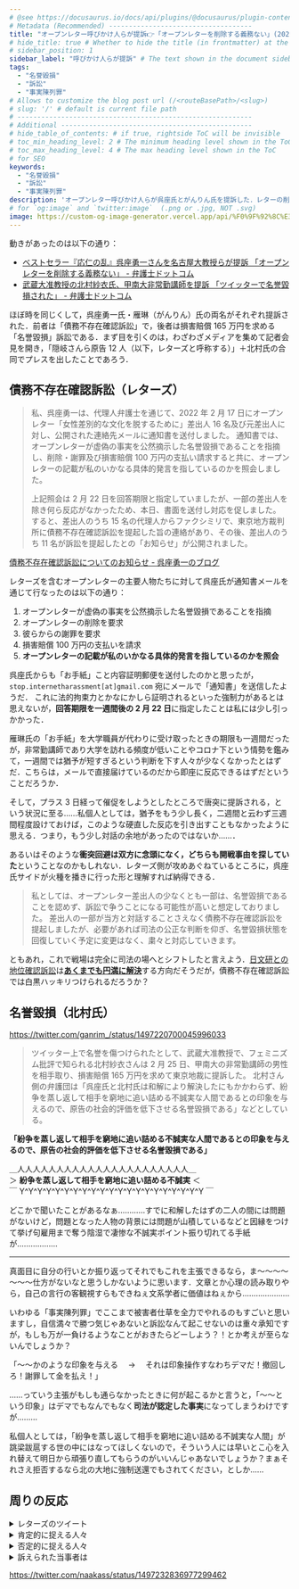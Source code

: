 ```yaml
---
# @see https://docusaurus.io/docs/api/plugins/@docusaurus/plugin-content-docs#markdown-front-matter
# Metadata (Recommended) ------------------------------------
title: "オープンレター呼びかけ人らが提訴👉「オープンレターを削除する義務ない」(2022/02/25)"
# hide_title: true # Whether to hide the title (in frontmatter) at the top of the doc.
# sidebar_position: 1
sidebar_label: "呼びかけ人らが提訴" # The text shown in the document sidebar for this document
tags:
  - "名誉毀損"
  - "訴訟"
  - "事実陳列罪"
# Allows to customize the blog post url (/<routeBasePath>/<slug>)
# slug: '/' # default is current file path
# -----------------------------------------------------------
# Additional ------------------------------------------------
# hide_table_of_contents: # if true, rightside ToC will be invisible
# toc_min_heading_level: 2 # The minimum heading level shown in the ToC
# toc_max_heading_level: 4 # The max heading level shown in the ToC
# for SEO
keywords:
  - "名誉毀損"
  - "訴訟"
  - "事実陳列罪"
description: 'オープンレター呼びかけ人らが呉座氏とがんりん氏を提訴した．レターの削除と謝罪を要求した呉座氏に対するカウンター「オープンレターを削除する義務ない」を放つレターズと「紛争を蒸し返して相手を窮地に追い詰める不誠実な人間であるとの印象を与えるのは名誉毀損」とか事実陳列罪を展開する北村氏の明日はどっちだ！？'
# for `og:image` and `twitter:image`  (.png or .jpg, NOT .svg)
image: https://custom-og-image-generator.vercel.app/api/%F0%9F%92%8C%E3%80%90%E3%82%AA%E3%83%BC%E3%83%97%E3%83%B3%E3%83%AC%E3%82%BF%E3%83%BC%E3%80%91%E5%91%BC%E3%81%B3%E3%81%8B%E3%81%91%E4%BA%BA%E3%81%AE%E6%9C%89%E5%BF%97%E3%82%89%E3%81%8C%E6%8F%90%E8%A8%B4%F0%9F%98%B1%3Cbr%20%2F%3E%F0%9F%98%85%E3%80%8C%E3%82%AA%E3%83%BC%E3%83%97%E3%83%B3%E3%83%AC%E3%82%BF%E3%83%BC%E3%82%92%F0%9F%93%A8%E2%9A%96%3Cbr%20%2F%3E%E5%89%8A%E9%99%A4%E3%81%99%E3%82%8B%E7%BE%A9%E5%8B%99%E3%81%AA%E3%81%84%F0%9F%92%A5%E3%80%8D.png?theme=light&copyright=%23againstc+%2F+Kubokawa+Takara&logo=https%3A%2F%2Fopen-letters.vercel.app%2Fimg%2Flogo.png&avater=https%3A%2F%2Fpbs.twimg.com%2Fprofile_images%2F763543133724352513%2Fr6RlBYDo_400x400.jpg&author=Kiai&aka=%40Ningensei848&site=%23againstc&tags=againstc&tags=open-letter&tags=%E8%A8%B4%E8%A8%9F
---
```


動きがあったのは以下の通り：

- [ベストセラー『応仁の乱』呉座勇一さんを名古屋大教授らが提訴 「オープンレターを削除する義務ない」 - 弁護士ドットコム](https://www.bengo4.com/c_18/n_14163/)
- [武蔵大准教授の北村紗衣氏、甲南大非常勤講師を提訴 「ツイッターで名誉毀損された」 - 弁護士ドットコム](https://www.bengo4.com/c_23/n_14165/)

ほぼ時を同じくして，呉座勇一氏・雁琳（がんりん）氏の両名がそれぞれ提訴された．前者は「債務不存在確認訴訟」で，後者は損害賠償 165 万円を求める「名誉毀損」訴訟である．まず目を引くのは，わざわざメディアを集めて記者会見を開き，「隠岐さんら原告 12 人（以下，レターズと呼称する）」＋北村氏の合同でプレスを出したことであろう．

## 債務不存在確認訴訟（レターズ）

> 私、呉座勇一は、代理人弁護士を通じて、2022 年 2 月 17 日にオープンレター「女性差別的な文化を脱するために」差出人 16 名及び元差出人に対し、公開された連絡先メールに通知書を送付しました。
> 通知書では、オープンレターが虚偽の事実を公然摘示した名誉毀損であることを指摘し、削除・謝罪及び損害賠償 100 万円の支払い請求すると共に、オープンレターの記載が私のいかなる具体的発言を指しているのかを照会しました。
>
> 上記照会は 2 月 22 日を回答期限と指定していましたが、一部の差出人を除き何ら反応がなかったため、本日、書面を送付し対応を促しました。
> すると、差出人のうち 15 名の代理人からファクシミリで、東京地方裁判所に債務不存在確認訴訟を提起した旨の連絡があり、その後、差出人のうち 11 名が訴訟を提起したとの「お知らせ」が公開されました。

[債務不存在確認訴訟についてのお知らせ - 呉座勇一のブログ](https://ygoza.hatenablog.com/entry/2022/02/25/191548)

レターズを含むオープンレターの主要人物たちに対して呉座氏が通知書メールを通じて行なったのは以下の通り：

1. オープンレターが虚偽の事実を公然摘示した名誉毀損であることを指摘
2. オープンレターの削除を要求
3. 彼らからの謝罪を要求
4. 損害賠償 100 万円の支払いを請求
5. **オープンレターの記載が私のいかなる具体的発言を指しているのかを照会**

呉座氏からも「お手紙」こと内容証明郵便を送付したのかと思ったが，`stop.internetharassment[at]gmail.com` 宛にメールで「通知書」を送信したようだ．
これに法的拘束力とかなにかしら証明されるといった強制力があるとは思えないが，**回答期限を一週間後の 2 月 22 日**に指定したことは私には少し引っかかった．

雁琳氏の「お手紙」を大学職員が代わりに受け取ったときの期限も一週間だったが，非常勤講師であり大学を訪れる頻度が低いことやコロナ下という情勢を鑑みて，一週間では猶予が短すぎるという判断を下す人々が少なくなかったとはずだ．こちらは，メールで直接届けているのだから即座に反応できるはずだということだろうか．

そして，プラス 3 日経って催促をしようとしたところで唐突に提訴される，という状況に至る……私個人としては，猶予をもう少し長く，二週間と云わず三週間程度設けておけば，このような硬直した反応を引き出すこともなかったように思える．つまり，もう少し対話の余地があったのではないか……．

あるいはそのような**衝突回避は双方に念頭になく，どちらも開戦事由を探していた**ということなのかもしれない．レターズ側が攻めあぐねているところに，呉座氏サイドが火種を播きに行った形と理解すれば納得できる．

> 私としては、オープンレター差出人の少なくとも一部は、名誉毀損であることを認めず、訴訟で争うことになる可能性が高いと想定しておりました。
> 差出人の一部が当方と対話することさえなく債務不存在確認訴訟を提起しましたが、必要があれば司法の公正な判断を仰ぎ、名誉毀損状態を回復していく予定に変更はなく、粛々と対応していきます。

ともあれ，これで戦場は完全に司法の場へとシフトしたと言えよう．[日文研との地位確認訴訟](https://ygoza.hatenablog.com/entry/2021/11/02/205038)は[**あくまでも円満に解決**](http://shinseikiunion.blog104.fc2.com/blog-date-20220208.html)する方向だそうだが，債務不存在確認訴訟では白黒ハッキリつけられるだろうか？

## 名誉毀損（北村氏）

https://twitter.com/ganrim_/status/1497220700045996033

> ツイッター上で名誉を傷つけられたとして、武蔵大准教授で、フェミニズム批評で知られる北村紗衣さんは 2 月 25 日、甲南大の非常勤講師の男性を相手取り、損害賠償 165 万円を求めて東京地裁に提訴した。
> 北村さん側の弁護団は「呉座氏と北村氏は和解により解決したにもかかわらず、紛争を蒸し返して相手を窮地に追い詰める不誠実な人間であるとの印象を与えるので、原告の社会的評価を低下させる名誉毀損である」などとしている。

**「紛争を蒸し返して相手を窮地に追い詰める不誠実な人間であるとの印象を与えるので、原告の社会的評価を低下させる名誉毀損である」**

＿人人人人人人人人人人人人人人人人人人人人人人＿<br />
＞ **紛争を蒸し返して相手を窮地に追い詰める不誠実** ＜<br />
￣ Y^Y^Y^Y^Y^Y^Y^Y^Y^Y^Y^Y^Y^Y^Y^Y^Y^Y^Y^Y^Y ￣

どこかで聞いたことがあるなぁ…………すでに和解したはずの二人の間には問題がないけど，問題となった人物の背景には問題が山積しているなどと因縁をつけて挙げ句雇用まで奪う陰湿で凄惨な不誠実ポイント振り切れてる手紙が………………

---

真面目に自分の行いとか振り返ってそれでもこれを主張できるなら，ま～～～～～～～仕方がないなと思うしかないように思います．文章とか心理の読み取りやら，自己の言行の客観視すらもできねぇ文系学者に価値はねぇから…………………

いわゆる「事実陳列罪」でここまで被害者仕草を全力でやれるのもすごいと思いますし，自信満々で勝つ気じゃあないと訴訟なんて起こせないのは重々承知ですが，もしも万が一負けるようなことがおきたらどーしよう？！とか考えが至らないんでしょうか？

「～～かのような印象を与える　 → 　それは印象操作すなわちデマだ！撤回しろ！謝罪して金を払え！」

……っていう主張がもしも通らなかったときに何が起こるかと言うと，「～～という印象」はデマでもなんでもなく**司法が認定した事実**になってしまうわけですが………

私個人としては，「紛争を蒸し返して相手を窮地に追い詰める不誠実な人間」が跳梁跋扈する世の中にはなってほしくないので，そういう人には早いとこ心を入れ替えて明日から頑張り直してもらうのがいいんじゃあないでしょうか？まぁそれさえ拒否するなら北の大地に強制送還でもされてください，としか……

## 周りの反応

<details>
<summary>レターズのツイート</summary>

###### [隠岐さや香 名古屋大学大学院教授](https://twitter.com/okisayaka)

https://twitter.com/okisayaka/status/1497125848939261960

<details>
<summary>もっとみる</summary>

https://twitter.com/okisayaka/status/1497148804042457088

https://twitter.com/okisayaka/status/1497207054322520064

</details>

###### [小宮友根 東北学院大学准教授](https://twitter.com/frroots)

<!-- https://twitter.com/frroots/status/1497133999676080131 -->

https://twitter.com/frroots/status/1497204521776599048

###### [小林えみ よはく舎](https://twitter.com/koba_editor)

https://twitter.com/koba_editor/status/1497156137606475776

<!-- https://twitter.com/koba_editor/status/1497189615312138241 -->

<!-- https://twitter.com/koba_editor/status/1497189813513904134 -->

<!-- https://twitter.com/shintak400/status/1497143151957397504 -->

https://twitter.com/koba_editor/status/1497349067747524610

###### [河野真太郎 専修大学教授](https://twitter.com/shintak400)

https://twitter.com/shintak400/status/1497127341079683072

###### [金田淳子 やおい・ボーイズラブ研究家](https://twitter.com/kaneda_junko)

https://twitter.com/kaneda_junko/status/1497136466140401670

https://twitter.com/kaneda_junko/status/1497126836488130567

###### [三木那由他 大阪大学講師](https://twitter.com/nayuta_miki)

https://twitter.com/nayuta_miki/status/1497109611651874816

###### [松尾亜紀子 エトセトラブックス](https://twitter.com/__etcbooks)

https://twitter.com/__etcbooks/status/1497107943145500672

###### [山口智美 モンタナ州立大学准教授](https://twitter.com/yamtom)

https://twitter.com/yamtom/status/1497253944774443009

</details>

<details>
<summary>肯定的に捉える人々</summary>

https://twitter.com/katepanda2/status/1497140444882694148

https://twitter.com/katepanda2/status/1497321440458448898

https://twitter.com/katepanda2/status/1497322553488347137

https://twitter.com/kambara7/status/1497106771965788161

https://twitter.com/kambara7/status/1497131706473922560

https://twitter.com/todateyoshiyuki/status/1497171433524723712

https://twitter.com/nabeteru1Q78/status/1497209123712430081

https://twitter.com/ken_saito_greek/status/1497229142894718984

</details>

<details>
<summary>否定的に捉える人々</summary>

https://twitter.com/tk_takamura/status/1497192553484992512

https://twitter.com/dig_nkt_v2/status/1497149358378471425

https://twitter.com/sorekaradoushit/status/1497211817453834243

https://twitter.com/Kelangdbn/status/1497112706247061504

https://twitter.com/naakass/status/1497232162768437254

https://twitter.com/takashikiso/status/1497349887779692545

https://twitter.com/YusukeTaira/status/1497184095499022339

https://twitter.com/YusukeTaira/status/1497190512779952129

https://twitter.com/YusukeTaira/status/1497212541927182337

<!-- https://twitter.com/kamatatylaw/status/1497189734589734917 -->

<!-- https://twitter.com/kamatatylaw/status/1497190767785218049 -->

<!-- https://twitter.com/kamatatylaw/status/1497194252685643776 -->

https://twitter.com/konoy541/status/1497194991386390532

https://twitter.com/konoy541/status/1497204082892689413

</details>

<details>
<summary>訴えられた当事者は</summary>

https://twitter.com/ganrim_/status/1497222071428194306

https://twitter.com/ganrim_/status/1497234662220914690

https://twitter.com/ganrim_/status/1497201133512970244

https://twitter.com/ganrim_/status/1497191491256852482

</details>

https://twitter.com/naakass/status/1497232836977299462
